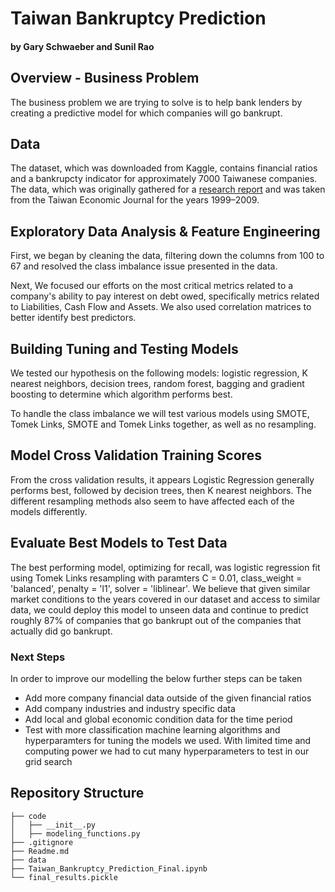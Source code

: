 # Taiwan Bankruptcy Prediction
#### by Gary Schwaeber and Sunil Rao

## Overview - Business Problem
The business problem we are trying to solve is to help bank lenders by creating a predictive model for which companies will go bankrupt. 

## Data

The dataset, which was downloaded from Kaggle, contains financial ratios and a bankrupcty indicator for approximately 7000 Taiwanese companies. The data, which was originally gathered for a [research report](https://isslab.csie.ncu.edu.tw/download/publications/1.pdf) and was taken from the Taiwan Economic
Journal for the years 1999–2009. 

## Exploratory Data Analysis & Feature Engineering

First, we began by cleaning the data, filtering down the columns from 100 to 67 and resolved the class imbalance issue presented in the data. 

Next, We focused our efforts on the most critical metrics related to a company's ability to pay interest on debt owed, specifically metrics related to Liabilities, Cash Flow and Assets. We also used correlation matrices to better identify best predictors. 

## Building Tuning and Testing Models

We tested our hypothesis on the following models: logistic regression, K nearest neighbors, decision trees, random forest, bagging and gradient boosting to determine which algorithm performs best.

To handle the class imbalance we will test various models using SMOTE, Tomek Links, SMOTE and Tomek Links together, as well as no resampling. 

## Model Cross Validation Training Scores

From the cross validation results, it appears Logistic Regression generally performs best, followed by decision trees, then K nearest neighbors. The different resampling methods also seem to have affected each of the models differently.

## Evaluate Best Models to Test Data 

The best performing model, optimizing for recall, was logistic regression fit using Tomek Links resampling with paramters C = 0.01, class_weight = 'balanced', penalty = 'l1', solver = 'liblinear'. We believe that given similar market conditions to the years covered in our dataset and access to similar data, we could deploy this model to unseen data and continue to predict roughly 87% of companies that go bankrupt out of the companies that actually did go bankrupt.

### Next Steps
In order to improve our modelling the below further steps can be taken
- Add more company financial data outside of the given financial ratios
- Add company industries and industry specific data
- Add local and global economic condition data for the time period
- Test with more classification machine learning algorithms and hyperparamters for tuning the models we used. With limited time and computing power we had to cut many hyperparameters to test in our grid search

## Repository Structure

```
├── code
│   ├── __init__.py
│   ├── modeling_functions.py
├── .gitignore
├── Readme.md
├── data
├── Taiwan_Bankruptcy_Prediction_Final.ipynb
└── final_results.pickle
```
